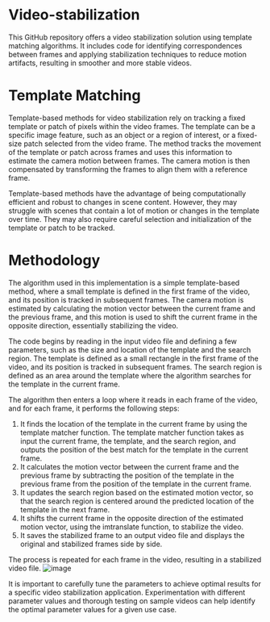 # Video-stabilization
This GitHub repository offers a video stabilization solution using template matching algorithms. It includes code for identifying correspondences between frames and applying stabilization techniques to reduce motion artifacts, resulting in smoother and more stable videos.

# Template Matching
Template-based methods for video stabilization rely on tracking a fixed template or patch of pixels within the video frames. The template can be a specific image feature, such as an object or a region of interest, or a fixed-size patch selected from the video frame. The method tracks the movement of the template or patch across frames and uses this information to estimate the camera motion between frames. The camera motion is then compensated by transforming the frames to align them with a reference frame.

Template-based methods have the advantage of being computationally efficient and robust to changes in scene content. However, they may struggle with scenes that contain a lot of motion or changes in the template over time. They may also require careful selection and initialization of the template or patch to be tracked.


# Methodology

The algorithm used in this implementation is a simple template-based method, where a small template is defined in the first frame of the video, and its position is tracked in subsequent frames. The camera motion is estimated by calculating the motion vector between the current frame and the previous frame, and this motion is used to shift the current frame in the opposite direction, essentially stabilizing the video.

The code begins by reading in the input video file and defining a few parameters, such as the size and location of the template and the search region. The 
template is defined as a small rectangle in the first frame of the video, and its position is tracked in subsequent frames. The search region is defined as an area around the template where the algorithm searches for the template in the current frame.

The algorithm then enters a loop where it reads in each frame of the video, and for each frame, it performs the following steps:

1. It finds the location of the template in the current frame by using the template matcher function. The template matcher function takes as input the current frame, the template, and the search region, and outputs the position of the best match for the template in the current frame.
2. It calculates the motion vector between the current frame and the previous frame by subtracting the position of the template in the previous frame from the position of the template in the current frame.
3. It updates the search region based on the estimated motion vector, so that the search region is centered around the predicted location of the template in the next frame.
4. It shifts the current frame in the opposite direction of the estimated motion vector, using the imtranslate function, to stabilize the video.
5. It saves the stabilized frame to an output video file and displays the original and stabilized frames side by side.
   
The process is repeated for each frame in the video, resulting in a stabilized video file.
![image](https://github.com/prnvrain/Video-stabilization/assets/133137164/8a39b7ef-6308-4640-9a01-215e0f041040)

It is important to carefully tune the parameters to achieve optimal results for a specific video stabilization application. Experimentation with different 
parameter values and thorough testing on sample videos can help identify the optimal parameter values for a given use case.

